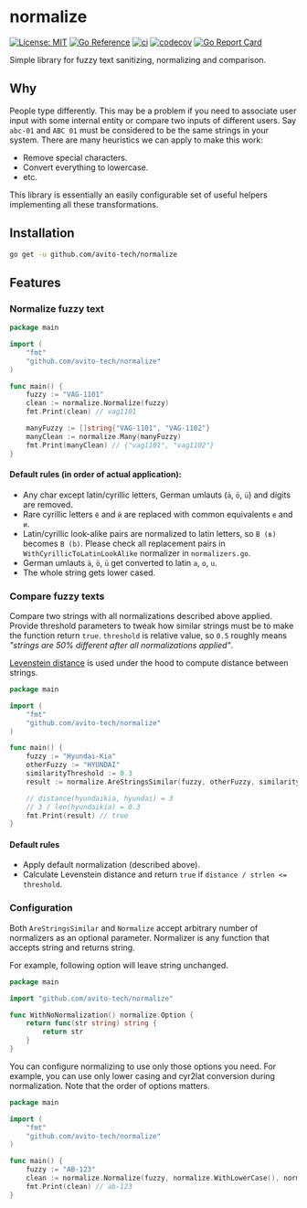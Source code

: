 # normalize
[![License: MIT](https://img.shields.io/badge/License-MIT-yellow.svg)](https://opensource.org/licenses/MIT)
[![Go Reference](https://pkg.go.dev/badge/github.com/avito-tech/normalize.svg)](https://pkg.go.dev/github.com/avito-tech/normalize)
[![ci](https://github.com/avito-tech/normalize/actions/workflows/ci.yml/badge.svg)](https://github.com/avito-tech/normalize/actions/workflows/ci.yml)
[![codecov](https://codecov.io/gh/avito-tech/normalize/branch/master/graph/badge.svg?token=DJMFEBX8H7)](https://codecov.io/gh/avito-tech/normalize)
[![Go Report Card](https://goreportcard.com/badge/github.com/avito-tech/normalize?style=flat)](https://goreportcard.com/report/github.com/avito-tech/normalize)

Simple library for fuzzy text sanitizing, normalizing and comparison.

## Why
People type differently. This may be a problem if you need to associate user input with some internal entity or compare two inputs of different users. Say `abc-01` and `ABC 01` must be considered to be the same strings in your system. There are many heuristics we can apply to make this work:

* Remove special characters.
* Convert everything to lowercase.
* etc.

This library is essentially an easily configurable set of useful helpers implementing all these transformations.
## Installation
```bash
go get -u github.com/avito-tech/normalize 
```
## Features
### Normalize fuzzy text 
```go
package main 

import (
	"fmt"
	"github.com/avito-tech/normalize"
)

func main() {
	fuzzy := "VAG-1101"
	clean := normalize.Normalize(fuzzy)
	fmt.Print(clean) // vag1101

	manyFuzzy := []string{"VAG-1101", "VAG-1102"}
	manyClean := normalize.Many(manyFuzzy)
	fmt.Print(manyClean) // {"vag1101", "vag1102"}
}
```

#### Default rules (in order of actual application):
* Any char except latin/cyrillic letters, German umlauts (`ä`, `ö`, `ü`) and digits are removed.
* Rare cyrillic letters `ё` and `й` are replaced with  common equivalents `е` and `и`.
* Latin/cyrillic look-alike pairs are normalized to latin letters, so `В (в)` becomes `B (b)`. Please check all replacement pairs in `WithCyrillicToLatinLookAlike` normalizer in `normalizers.go`.
* German umlauts `ä`, `ö`, `ü` get converted to latin `a`, `o`, `u`.
* The whole string gets lower cased.

### Compare fuzzy texts
Compare two strings with all normalizations described above applied. Provide threshold parameters to tweak how similar strings must be to make the function return `true`. 
`threshold` is relative value, so `0.5` roughly means *"strings are 50% different after all normalizations applied"*.

[Levenstein distance](https://en.wikipedia.org/wiki/Levenshtein_distance) is used under the hood to compute distance between strings.

```go
package main

import (
    "fmt"
    "github.com/avito-tech/normalize"
)

func main() {
	fuzzy := "Hyundai-Kia"
	otherFuzzy := "HYUNDAI"
	similarityThreshold := 0.3
	result := normalize.AreStringsSimilar(fuzzy, otherFuzzy, similarityThreshold)

	// distance(hyundaikia, hyundai) = 3
	// 3 / len(hyundaikia) = 0.3 
	fmt.Print(result) // true
}
```

#### Default rules
* Apply default normalization (described above).
* Calculate Levenstein distance and return `true` if `distance / strlen <= threshold`.


### Configuration
Both `AreStringsSimilar` and `Normalize` accept arbitrary number of normalizers as an optional parameter.
Normalizer is any function that accepts string and returns string.

For example, following option will leave string unchanged.

```go
package main

import "github.com/avito-tech/normalize"

func WithNoNormalization() normalize.Option {
	return func(str string) string {
		return str
	}
}
```

You can configure normalizing to use only those options you need. For example, you can use only lower casing and cyr2lat conversion during normalization. Note that the order of options matters.
```go
package main

import (
	"fmt"
	"github.com/avito-tech/normalize"
)

func main() {
	fuzzy := "АВ-123"
	clean := normalize.Normalize(fuzzy, normalize.WithLowerCase(), normalize.WithCyrillicToLatinLookAlike())
	fmt.Print(clean) // ab-123
}
```
